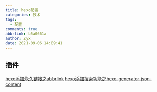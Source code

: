 ```yaml
---
title: hexo配置
categories: 技术
tags:
  - 配置
comments: true
abbrlink: b5a0661a
author: Zyx
date: 2021-09-06 14:09:41
---
```


## 插件
[hexo添加永久链接之abbrlink](http://www.adanblog.com/hexo/6962f19.html/)
[hexo添加搜索功能之hexo-generator-json-content](https://github.com/alexbruno/hexo-generator-json-content)